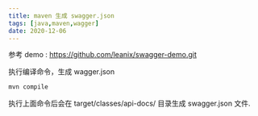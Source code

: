 ```yaml
---
title: maven 生成 swagger.json
tags: [java,maven,wagger]
date: 2020-12-06
---
```


参考 demo : https://github.com/leanix/swagger-demo.git

执行编译命令，生成 wagger.json
```bash
mvn compile
```
执行上面命令后会在 target/classes/api-docs/ 目录生成 swagger.json 文件.
